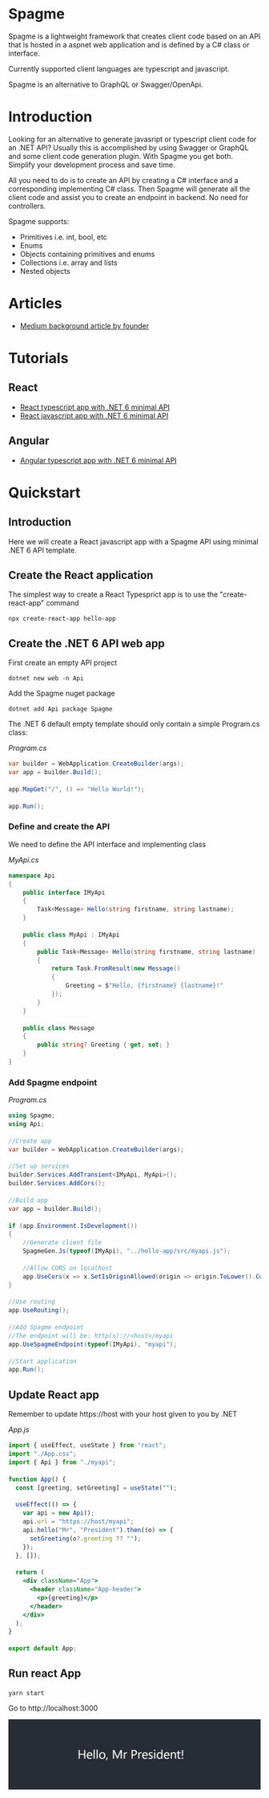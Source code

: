 # Spagme

Spagme is a lightweight framework that creates client code based on an API that is hosted in a aspnet web application and is defined by a C# class or interface.

Currently supported client languages are typescript and javascript.

Spagme is an alternative to GraphQL or Swagger/OpenApi.

# Introduction

Looking for an alternative to generate javasript or typescript client code for an .NET API? Usually this is accomplished by using Swagger or GraphQL and some client code generation plugin. With Spagme you get both. Simplify your development process and save time.

All you need to do is to create an API by creating a C# interface and a corresponding implementing C# class. Then Spagme will generate all the client code and assist you to create an endpoint in backend. No need for controllers.

Spagme supports:

- Primitives i.e. int, bool, etc
- Enums
- Objects containing primitives and enums
- Collections i.e. array and lists
- Nested objects

# Articles

- [Medium background article by founder](https://medium.com/@nilsflemstrom/spagme-a91067c23764)

# Tutorials

## React

- [React typescript app with .NET 6 minimal API](/Tutorial/ReactTypescriptMinimal)
- [React javascript app with .NET 6 minimal API](/Tutorial/ReactJavascriptMinimal)

## Angular

- [Angular typescript app with .NET 6 minimal API](/Tutorial/AngularTypescriptMinimal)

# Quickstart

## Introduction

Here we will create a React javascript app with a Spagme API using minimal .NET 6 API template.

## Create the React application

The simplest way to create a React Typesprict app is to use the "create-react-app" command

```
npx create-react-app hello-app
```

## Create the .NET 6 API web app

First create an empty API project

```
dotnet new web -n Api
```

Add the Spagme nuget package

```
dotnet add Api package Spagme
```

The .NET 6 default empty template should only contain a simple Program.cs class:

_Program.cs_

```c#
var builder = WebApplication.CreateBuilder(args);
var app = builder.Build();

app.MapGet("/", () => "Hello World!");

app.Run();
```

### Define and create the API

We need to define the API interface and implementing class

_MyApi.cs_

```c#
namespace Api
{
    public interface IMyApi
    {
        Task<Message> Hello(string firstname, string lastname);
    }

    public class MyApi : IMyApi
    {
        public Task<Message> Hello(string firstname, string lastname)
        {
            return Task.FromResult(new Message()
            {
                Greeting = $"Hello, {firstname} {lastname}!"
            });
        }
    }

    public class Message
    {
        public string? Greeting { get; set; }
    }
}
```

### Add Spagme endpoint

_Program.cs_

```c#
using Spagme;
using Api;

//Create app
var builder = WebApplication.CreateBuilder(args);

//Set up services
builder.Services.AddTransient<IMyApi, MyApi>();
builder.Services.AddCors();

//Build app
var app = builder.Build();

if (app.Environment.IsDevelopment())
{
    //Generate client file
    SpagmeGen.Js(typeof(IMyApi), "../hello-app/src/myapi.js");

    //Allow CORS on localhost
    app.UseCors(x => x.SetIsOriginAllowed(origin => origin.ToLower().Contains("localhost")));
}

//Use routing
app.UseRouting();

//Add Spagme endpoint
//The endpoint will be: http(s)://<host>/myapi
app.UseSpagmeEndpoint(typeof(IMyApi), "myapi");

//Start application
app.Run();
```

## Update React app

Remember to update https://host with your host given to you by .NET

_App.js_

```jsx
import { useEffect, useState } from "react";
import "./App.css";
import { Api } from "./myapi";

function App() {
  const [greeting, setGreeting] = useState("");

  useEffect(() => {
    var api = new Api();
    api.url = "https://host/myapi";
    api.hello("Mr", "President").then((o) => {
      setGreeting(o?.greeting ?? "");
    });
  }, []);

  return (
    <div className="App">
      <header className="App-header">
        <p>{greeting}</p>
      </header>
    </div>
  );
}

export default App;
```

## Run react App

```
yarn start
```

Go to http://localhost:3000

![](TutorialReactTs1.png)
